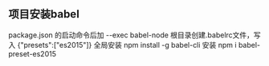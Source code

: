 ## 项目安装babel

package.json 的启动命令后加 --exec babel-node
根目录创建.babelrc文件，写入 {"presets":["es2015"]}
全局安装 npm install -g babel-cli
安装 npm i babel-preset-es2015
